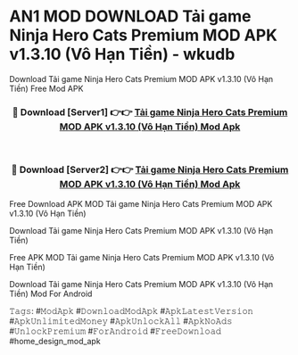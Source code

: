 # AN1 MOD DOWNLOAD Tải game Ninja Hero Cats Premium MOD APK v1.3.10 (Vô Hạn Tiền) - wkudb
Download Tải game Ninja Hero Cats Premium MOD APK v1.3.10 (Vô Hạn Tiền) Free Mod APK

<div align="center">
<h3>🔴 Download [Server1] 👉👉 <a href="https://apk-comot.site?title=Tải_game_Ninja_Hero_Cats_Premium_MOD_APK_v1.3.10_(Vô_Hạn_Tiền)">Tải game Ninja Hero Cats Premium MOD APK v1.3.10 (Vô Hạn Tiền) Mod Apk</a></h3><br>

<h3>🔴 Download [Server2] 👉👉 <a href="https://apk-comot.site?title=Tải_game_Ninja_Hero_Cats_Premium_MOD_APK_v1.3.10_(Vô_Hạn_Tiền)">Tải game Ninja Hero Cats Premium MOD APK v1.3.10 (Vô Hạn Tiền) Mod Apk</a></h3>
</div>


Free Download APK MOD Tải game Ninja Hero Cats Premium MOD APK v1.3.10 (Vô Hạn Tiền)

Download Tải game Ninja Hero Cats Premium MOD APK v1.3.10 (Vô Hạn Tiền) 

Free APK MOD Tải game Ninja Hero Cats Premium MOD APK v1.3.10 (Vô Hạn Tiền) 

Download Tải game Ninja Hero Cats Premium MOD APK v1.3.10 (Vô Hạn Tiền) Mod For Android

𝚃𝚊𝚐𝚜: #𝙼𝚘𝚍𝙰𝚙𝚔 #𝙳𝚘𝚠𝚗𝚕𝚘𝚊𝚍𝙼𝚘𝚍𝙰𝚙𝚔 #𝙰𝚙𝚔𝙻𝚊𝚝𝚎𝚜𝚝𝚅𝚎𝚛𝚜𝚒𝚘𝚗 #𝙰𝚙𝚔𝚄𝚗𝚕𝚒𝚖𝚒𝚝𝚎𝚍𝙼𝚘𝚗𝚎𝚢 #𝙰𝚙𝚔𝚄𝚗𝚕𝚘𝚌𝚔𝙰𝚕𝚕 #𝙰𝚙𝚔𝙽𝚘𝙰𝚍𝚜 #𝚄𝚗𝚕𝚘𝚌𝚔𝙿𝚛𝚎𝚖𝚒𝚞𝚖 #𝙵𝚘𝚛𝙰𝚗𝚍𝚛𝚘𝚒𝚍 #𝙵𝚛𝚎𝚎𝙳𝚘𝚠𝚗𝚕𝚘𝚊𝚍 #home_design_mod_apk
